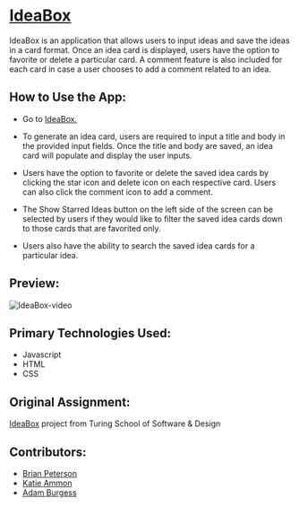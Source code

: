 # [IdeaBox](https://bpeterson2579.github.io/Idea-Box/)
IdeaBox is an application that allows users to input ideas and save the ideas in a card format.  Once an idea card is displayed, users have the option to favorite or delete a particular card.  A comment feature is also included for each card in case a user chooses to add a comment related to an idea.

## How to Use the App:

- Go to [IdeaBox.](#####################)

- To generate an idea card, users are required to input a title and body in the provided input fields.  Once the title and body are saved, an idea card will populate and display the user inputs.

- Users have the option to favorite or delete the saved idea cards by clicking the star icon and delete icon on each respective card.  Users can also click the comment icon to add a comment.

- The Show Starred Ideas button on the left side of the screen can be selected by users if they would like to filter the saved idea cards down to those cards that are favorited only.

- Users also have the ability to search the saved idea cards for a particular idea.

## Preview:

![IdeaBox-video](######################)

## Primary Technologies Used:

- Javascript
- HTML
- CSS

## Original Assignment:

[IdeaBox](https://frontend.turing.edu/projects/module-1/ideabox-group.html) project from Turing School of Software & Design

## Contributors:

- [Brian Peterson](https://github.com/bpeterson2579)
- [Katie Ammon](https://github.com/kammon10)
- [Adam Burgess](https://github.com/aburg15)
